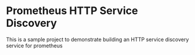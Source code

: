 # Prometheus HTTP Service Discovery

This is a sample project to demonstrate building an HTTP service discovery service for prometheus